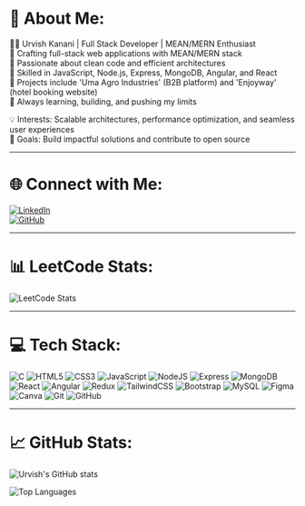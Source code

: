 # 💫 About Me:
👨‍💻 Urvish Kanani | Full Stack Developer | MEAN/MERN Enthusiast  
🔹 Crafting full-stack web applications with MEAN/MERN stack  
🔹 Passionate about clean code and efficient architectures  
🔹 Skilled in JavaScript, Node.js, Express, MongoDB, Angular, and React  
🔹 Projects include 'Uma Agro Industries' (B2B platform) and 'Enjoyway' (hotel booking website)  
🔹 Always learning, building, and pushing my limits  

💡 Interests: Scalable architectures, performance optimization, and seamless user experiences  
🚀 Goals: Build impactful solutions and contribute to open source  

---

# 🌐 Connect with Me:
[![LinkedIn](https://img.shields.io/badge/-LinkedIn-blue?style=for-the-badge&logo=linkedin)](https://www.linkedin.com/in/urvish-kanani/)  
[![GitHub](https://img.shields.io/badge/-GitHub-181717?style=for-the-badge&logo=github)](https://github.com/urvish-123)

---

# 📊 LeetCode Stats:
![LeetCode Stats](https://leetcard.jacoblin.cool/urvish123)

---

# 💻 Tech Stack:
![C](https://img.shields.io/badge/C-00599C?style=for-the-badge&logo=c&logoColor=white)
![HTML5](https://img.shields.io/badge/HTML5-E34F26?style=for-the-badge&logo=html5&logoColor=white)
![CSS3](https://img.shields.io/badge/CSS3-1572B6?style=for-the-badge&logo=css3&logoColor=white)
![JavaScript](https://img.shields.io/badge/JavaScript-F7DF1E?style=for-the-badge&logo=javascript&logoColor=black)
![NodeJS](https://img.shields.io/badge/Node.js-339933?style=for-the-badge&logo=node.js&logoColor=white)
![Express](https://img.shields.io/badge/Express.js-000000?style=for-the-badge&logo=express&logoColor=white)
![MongoDB](https://img.shields.io/badge/MongoDB-4EA94B?style=for-the-badge&logo=mongodb&logoColor=white)
![React](https://img.shields.io/badge/React-20232A?style=for-the-badge&logo=react&logoColor=61DAFB)
![Angular](https://img.shields.io/badge/Angular-DD0031?style=for-the-badge&logo=angular&logoColor=white)
![Redux](https://img.shields.io/badge/Redux-764ABC?style=for-the-badge&logo=redux&logoColor=white)
![TailwindCSS](https://img.shields.io/badge/TailwindCSS-38B2AC?style=for-the-badge&logo=tailwind-css&logoColor=white)
![Bootstrap](https://img.shields.io/badge/Bootstrap-563D7C?style=for-the-badge&logo=bootstrap&logoColor=white)
![MySQL](https://img.shields.io/badge/MySQL-00758F?style=for-the-badge&logo=mysql&logoColor=white)
![Figma](https://img.shields.io/badge/Figma-F24E1E?style=for-the-badge&logo=figma&logoColor=white)
![Canva](https://img.shields.io/badge/Canva-00C4CC?style=for-the-badge&logo=canva&logoColor=white)
![Git](https://img.shields.io/badge/Git-F05032?style=for-the-badge&logo=git&logoColor=white)
![GitHub](https://img.shields.io/badge/GitHub-181717?style=for-the-badge&logo=github&logoColor=white)

---

# 📈 GitHub Stats:
![Urvish's GitHub stats](https://github-readme-stats.vercel.app/api?username=urvish-123&show_icons=true&theme=radical)

![Top Languages](https://github-readme-stats.vercel.app/api/top-langs/?username=urvish-123&layout=compact&theme=radical)
